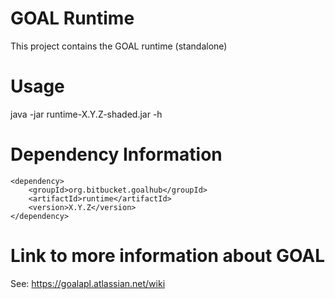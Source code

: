 GOAL Runtime
========
This project contains the GOAL runtime (standalone)

Usage
=====
java -jar runtime-X.Y.Z-shaded.jar -h


Dependency Information
=============
```
<dependency>
	<groupId>org.bitbucket.goalhub</groupId>
	<artifactId>runtime</artifactId>
	<version>X.Y.Z</version>
</dependency>
```	

Link to more information about GOAL
===================================
See: https://goalapl.atlassian.net/wiki
